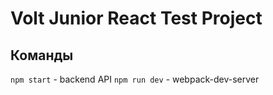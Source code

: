 # Volt Junior React Test Project

## Команды 
```npm start``` - backend API
```npm run dev``` - webpack-dev-server
